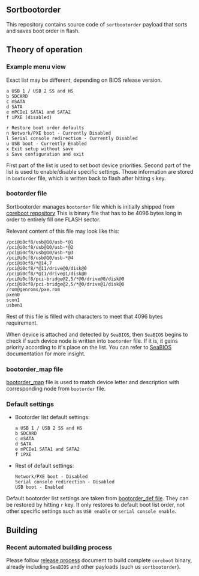 ## Sortbootorder

This repository contains source code of `sortbootorder` payload that sorts and
saves boot order in flash.

## Theory of operation

### Example menu view

Exact list may be different, depending on BIOS release version.

  ```
  a USB 1 / USB 2 SS and HS
  b SDCARD
  c mSATA
  d SATA
  e mPCIe1 SATA1 and SATA2
  f iPXE (disabled)

  r Restore boot order defaults
  n Network/PXE boot - Currently Disabled
  l Serial console redirection - Currently Disabled
  u USB boot - Currently Enabled
  x Exit setup without save
  s Save configuration and exit
  ```

First part of the list is used to set boot device priorities.  Second part of
the list is used to enable/disable specific settings. Those information are
stored in `bootorder` file, which is written back to flash after hitting `s`
key.

### bootorder file

Sortbootorder manages `bootorder` file which is initially shipped from
[coreboot repository](https://github.com/pcengines/coreboot/blob/coreboot-4.5.x/src/mainboard/pcengines/apu2/bootorder)
This is binary file that has to be 4096 bytes long in order to entirely fill
one FLASH sector.

Relevant content of this file may look like this:

  ```
  /pci@i0cf8/usb@10/usb-*@1
  /pci@i0cf8/usb@10/usb-*@2
  /pci@i0cf8/usb@10/usb-*@3
  /pci@i0cf8/usb@10/usb-*@4
  /pci@i0cf8/*@14,7
  /pci@i0cf8/*@11/drive@0/disk@0
  /pci@i0cf8/*@11/drive@1/disk@0
  /pci@i0cf8/pci-bridge@2,5/*@0/drive@0/disk@0
  /pci@i0cf8/pci-bridge@2,5/*@0/drive@1/disk@0
  /rom@genroms/pxe.rom
  pxen0
  scon1
  usben1
  ```

Rest of this file is filled with characters to meet that 4096 bytes
requirement.

When device is attached and detected by `SeaBIOS`, then `SeaBIOS` begins to check
if such device node is written into `bootorder` file. If it is, it gains priority
according to it's place on the list.
You can refer to
[SeaBIOS](https://github.com/pcengines/seabios/blob/coreboot-4.0.x/docs/Runtime_config.md#configuring-boot-order)
documentation for more insight.

### bootorder_map file

[bootorder_map](https://github.com/pcengines/coreboot/blob/coreboot-4.5.x/src/mainboard/pcengines/apu2/bootorder_map)
file is used to match device letter and description with corresponding node from
`bootorder` file.

### Default settings

* Bootorder list default settings:

  ```
  a USB 1 / USB 2 SS and HS
  b SDCARD
  c mSATA
  d SATA
  e mPCIe1 SATA1 and SATA2
  f iPXE
  ```

* Rest of default settings:

  ```
  Network/PXE boot - Disabled
  Serial console redirection - Disabled
  USB boot - Enabled
  ```

Default bootorder list settings are taken from
[bootorder_def file](https://github.com/pcengines/coreboot/blob/coreboot-4.5.x/src/mainboard/pcengines/apu2/bootorder_def).
They can be restored by hitting `r` key. It only restores to default boot
list order, not other specific settings such as `USB enable` or `serial console
enable`.

## Building

### Recent automated building process

Please follow
[release process](https://github.com/pcengines/apu2-documentation/blob/master/docs/release_process.md)
document to build complete `coreboot` binary, already including `SeaBIOS` and
other payloads (such us `sortbootorder`).
